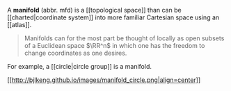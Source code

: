 A **manifold** (abbr. mfd) is a [[topological space]] than can be [[charted|coordinate system]] into more familiar Cartesian space using an [[atlas]]. 

> Manifolds can for the most part be thought of locally as open subsets of a Euclidean space $\RR^n$ in which one has the freedom to change coordinates as one desires.



For example, a [[circle|circle group]] is a manifold.


[[http://bjlkeng.github.io/images/manifold_circle.png|align=center]]